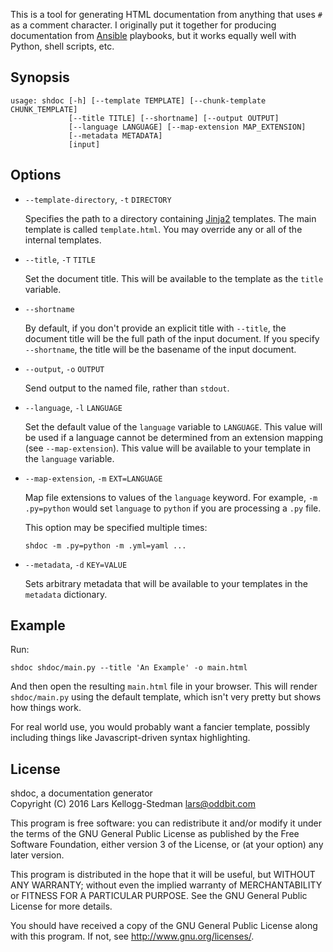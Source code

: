 This is a tool for generating HTML documentation from anything that
uses `#` as a comment character.  I originally put it together for
producing documentation from [Ansible][] playbooks, but it works
equally well with Python, shell scripts, etc.

[ansible]: http://ansible.com/

## Synopsis

    usage: shdoc [-h] [--template TEMPLATE] [--chunk-template CHUNK_TEMPLATE]
                 [--title TITLE] [--shortname] [--output OUTPUT]
                 [--language LANGUAGE] [--map-extension MAP_EXTENSION]
                 [--metadata METADATA]
                 [input]


## Options

- `--template-directory`, `-t` `DIRECTORY`

  Specifies the path to a directory containing [Jinja2][] templates.  The
  main template is called `template.html`.  You may override any or
  all of the internal templates.

- `--title`, `-T` `TITLE`

  Set the document title.  This will be available to the template as
  the `title` variable.

- `--shortname`

  By default, if you don't provide an explicit title with `--title`,
  the document title will be the full path of the input document.  If
  you specify `--shortname`, the title will be the basename of the
  input document.

- `--output`, `-o` `OUTPUT`

  Send output to the named file, rather than `stdout`.

- `--language`, `-l` `LANGUAGE`

  Set the default value of the `language` variable to `LANGUAGE`.
  This value will be used if a language cannot be determined from an
  extension mapping (see `--map-extension`).  This value will be
  available to your template in the `language` variable.

- `--map-extension`, `-m` `EXT=LANGUAGE`

  Map file extensions to values of the `language` keyword.  For
  example, `-m .py=python` would set `language` to `python` if you are
  processing a `.py` file.

  This option may be specified multiple times:

      shdoc -m .py=python -m .yml=yaml ...

- `--metadata`, `-d` `KEY=VALUE`

  Sets arbitrary metadata that will be available to your templates in
  the `metadata` dictionary.

[jinja2]: http://jinja.pocoo.org/docs/dev/templates/

## Example

Run:

    shdoc shdoc/main.py --title 'An Example' -o main.html

And then open the resulting `main.html` file in your browser.  This
will render `shdoc/main.py` using the default template, which isn't
very pretty but shows how things work.

For real world use, you would probably want a fancier template,
possibly including things like Javascript-driven syntax highlighting.

## License

shdoc, a documentation generator  
Copyright (C) 2016 Lars Kellogg-Stedman <lars@oddbit.com>

This program is free software: you can redistribute it and/or modify
it under the terms of the GNU General Public License as published by
the Free Software Foundation, either version 3 of the License, or
(at your option) any later version.

This program is distributed in the hope that it will be useful,
but WITHOUT ANY WARRANTY; without even the implied warranty of
MERCHANTABILITY or FITNESS FOR A PARTICULAR PURPOSE.  See the
GNU General Public License for more details.

You should have received a copy of the GNU General Public License
along with this program.  If not, see <http://www.gnu.org/licenses/>.
